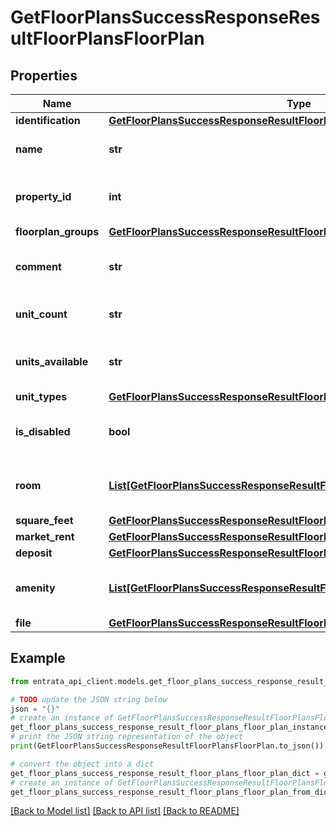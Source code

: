 # GetFloorPlansSuccessResponseResultFloorPlansFloorPlan


## Properties

Name | Type | Description | Notes
------------ | ------------- | ------------- | -------------
**identification** | [**GetFloorPlansSuccessResponseResultFloorPlansFloorPlanIdentification**](GetFloorPlansSuccessResponseResultFloorPlansFloorPlanIdentification.md) |  | 
**name** | **str** | Name of the floor plan | 
**property_id** | **int** | Property ID associated with the floor plan | 
**floorplan_groups** | [**GetFloorPlansSuccessResponseResultFloorPlansFloorPlanFloorplanGroups**](GetFloorPlansSuccessResponseResultFloorPlansFloorPlanFloorplanGroups.md) |  | 
**comment** | **str** | Comment related to the floor plan | 
**unit_count** | **str** | Number of units in the floor plan | 
**units_available** | **str** | Number of available units in the floor plan | 
**unit_types** | [**GetFloorPlansSuccessResponseResultFloorPlansFloorPlanUnitTypes**](GetFloorPlansSuccessResponseResultFloorPlansFloorPlanUnitTypes.md) |  | 
**is_disabled** | **bool** | Indicates whether the floor plan is disabled | 
**room** | [**List[GetFloorPlansSuccessResponseResultFloorPlansFloorPlanRoomInner]**](GetFloorPlansSuccessResponseResultFloorPlansFloorPlanRoomInner.md) | List of rooms in the floor plan | 
**square_feet** | [**GetFloorPlansSuccessResponseResultFloorPlansFloorPlanSquareFeet**](GetFloorPlansSuccessResponseResultFloorPlansFloorPlanSquareFeet.md) |  | 
**market_rent** | [**GetFloorPlansSuccessResponseResultFloorPlansFloorPlanMarketRent**](GetFloorPlansSuccessResponseResultFloorPlansFloorPlanMarketRent.md) |  | 
**deposit** | [**GetFloorPlansSuccessResponseResultFloorPlansFloorPlanDeposit**](GetFloorPlansSuccessResponseResultFloorPlansFloorPlanDeposit.md) |  | 
**amenity** | [**List[GetFloorPlansSuccessResponseResultFloorPlansFloorPlanAmenityInner]**](GetFloorPlansSuccessResponseResultFloorPlansFloorPlanAmenityInner.md) | Amenities available in the floor plan | 
**file** | [**GetFloorPlansSuccessResponseResultFloorPlansFloorPlanFile**](GetFloorPlansSuccessResponseResultFloorPlansFloorPlanFile.md) |  | 

## Example

```python
from entrata_api_client.models.get_floor_plans_success_response_result_floor_plans_floor_plan import GetFloorPlansSuccessResponseResultFloorPlansFloorPlan

# TODO update the JSON string below
json = "{}"
# create an instance of GetFloorPlansSuccessResponseResultFloorPlansFloorPlan from a JSON string
get_floor_plans_success_response_result_floor_plans_floor_plan_instance = GetFloorPlansSuccessResponseResultFloorPlansFloorPlan.from_json(json)
# print the JSON string representation of the object
print(GetFloorPlansSuccessResponseResultFloorPlansFloorPlan.to_json())

# convert the object into a dict
get_floor_plans_success_response_result_floor_plans_floor_plan_dict = get_floor_plans_success_response_result_floor_plans_floor_plan_instance.to_dict()
# create an instance of GetFloorPlansSuccessResponseResultFloorPlansFloorPlan from a dict
get_floor_plans_success_response_result_floor_plans_floor_plan_from_dict = GetFloorPlansSuccessResponseResultFloorPlansFloorPlan.from_dict(get_floor_plans_success_response_result_floor_plans_floor_plan_dict)
```
[[Back to Model list]](../README.md#documentation-for-models) [[Back to API list]](../README.md#documentation-for-api-endpoints) [[Back to README]](../README.md)


